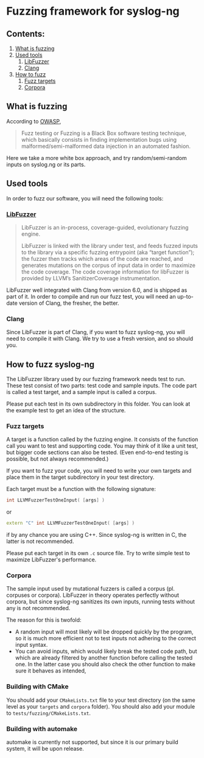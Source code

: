 # Fuzzing framework for syslog-ng

## Contents:
1. [What is fuzzing](#what-is-fuzzing)
2. [Used tools](#this-is-what-you-will-need)
   1. [LibFuzzer](#libfuzzer)
   2. [Clang](#clang)
3. [How to fuzz](#how-to-fuzz-syslog-ng)
   1. [Fuzz targets](#fuzz-targets)
   2. [Corpora](#corpora)


## What is fuzzing

According to [OWASP](https://owasp.org/www-community/Fuzzing),
> Fuzz testing or Fuzzing is a Black Box software testing technique, which basically consists in finding implementation bugs using malformed/semi-malformed data injection in an automated fashion.

Here we take a more white box approach, and try random/semi-random inputs on syslog.ng or its parts.

## Used tools

In order to fuzz our software, you will need the following tools:

### [LibFuzzer](https://llvm.org/docs/LibFuzzer.html#faq)

>LibFuzzer is an in-process, coverage-guided, evolutionary fuzzing engine.
> 
>LibFuzzer is linked with the library under test, and feeds fuzzed inputs to the library via a specific fuzzing entrypoint (aka “target function”); the fuzzer then tracks which areas of the code are reached, and generates mutations on the corpus of input data in order to maximize the code coverage. The code coverage information for libFuzzer is provided by LLVM’s SanitizerCoverage instrumentation.

LibFuzzer well integrated with Clang from version 6.0, and is shipped as part of it. In order to compile and run our fuzz test, you will need an up-to-date version of Clang, the fresher, the better.

### Clang

Since LibFuzzer is part of Clang, if you want to fuzz syslog-ng, you will need to compile it with Clang. We try to use a fresh version, and so should you.

## How to fuzz syslog-ng

The LibFuzzer library used by our fuzzing framework needs test to run. These test consist of two parts: test code and sample inputs. The code part is called a test target, and a sample input is called a corpus.

Please put each test in its own subdirectory in this folder. You can look at the example test to get an idea of the structure.

### Fuzz targets

A target is a function called by the fuzzing engine. It consists of the function call you want to test and supporting code. You may think of it like a unit test, but bigger code sections can also be tested. (Even end-to-end testing is possible, but not always recommended.)

If you want to fuzz your code, you will need to write your own targets and place them in the target subdirectory in your test directory.

Each target must be a function with the following signature:

```c
int LLVMFuzzerTestOneInput( [args] )
```

or 

```c++
extern "C" int LLVMFuzzerTestOneInput( [args] )
```

if by any chance you are using C++. Since syslog-ng is written in C, the latter is not recommended.

Please put each target in its own `.c` source file. Try to write simple test to maximize LibFuzzer's performance.

### Corpora

The sample input used by mutational fuzzers is called a corpus (pl. corpuses or corpora). LibFuzzer in theory operates perfectly without corpora, but since syslog-ng sanitizes its own inputs, running tests without any is not recommended.

The reason for this is twofold:
 * A random input will most likely will be dropped quickly by the program, so it is much more efficient not to test inputs not adhering to the correct input syntax.
 * You can avoid inputs, which would likely break the tested code path, but which are already filtered by another function before calling the tested one. In the latter case you should also check the other function to make sure it behaves as intended,

<!-- TODO write tutorial on writing corpora. -->

### Building with CMake

You should add your `CMakeLists.txt` file to your test directory (on the same level as your `targets` and `corpora` folder). You should also add your module to `tests/fuzzing/CMakeLists.txt`.

<!-- TODO how to write a fuzzing target. -->

### Building with automake

automake is currently not supported, but since it is our primary build system, it will be upon release.

